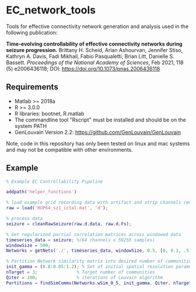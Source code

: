 # EC_network_tools
Tools for effective connectivity network generation and analysis used in the following publication: 

<b>Time-evolving controllability of effective connectivity networks during seizure progression.</b> Brittany H. Scheid, Arian Ashourvan, Jennifer Stiso, Kathryn A. Davis, Fadi Mikhail, Fabio Pasqualetti, Brian Litt, Danielle S. Bassett. <i> Proceedings of the National Academy of Sciences</i>, Feb 2021, 118 (5) e2006436118; DOI: https://doi.org/10.1073/pnas.2006436118  

## Requirements
- Matlab >= 2018a
- R >= 3.0.0
- R libraries: bootnet, R.matlab
- The commandline tool "Rscript" must be installed and should be on the system PATH
- GenLouvain Version 2.2: https://github.com/GenLouvain/GenLouvain

Note, code in this repository has only been tested on linux and mac systems and may not be compatible with other environments. 

## Example

```matlab 
% Example EC Controllability Pipeline

addpath('helper_functions')

% load example grid recording data with artifact and strip channels removed
raw = load('HUP64_sz1_ictal.mat', 'd');

% process data
seizure = cleanRawSeizure(raw.d.data, raw.d.Fs);

% Get regularized partial correlation matrices across windowed data
timeseries_data = seizure; %(64 channels x 59255 samples)
windowSize = 500;
Networks = getNets('./', timeseries_data, windowSize, 0.5, [0, 0.1, .5]);

% Partition Network similarity matrix into desired number of communities
init_gamma = (0.8:0.05:1.2); % Set of initial spatial resolution parameters 
nTarget = 3;               % Target number of communities 
Qiter = 100;               % iterations of Louvain algorithm
Partitions = findSimComms(Networks.wSim_0_5, init_gamma, Qiter, nTarget);

```
